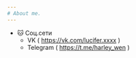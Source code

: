 ```yaml
---
# About me.
---
```


- 🐱 Соц.сети
  - VK ( https://vk.com/lucifer.xxxx )
  - Telegram ( https://t.me/harley_wen )



